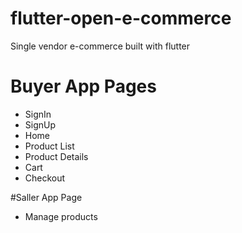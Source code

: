 # flutter-open-e-commerce
Single vendor e-commerce built with flutter
# Buyer App Pages
- SignIn 
- SignUp
- Home 
- Product List
- Product Details
- Cart
- Checkout

#Saller App Page
- Manage products
